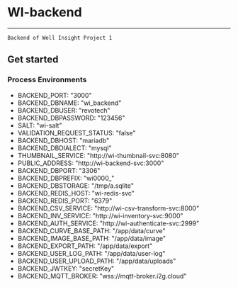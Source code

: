 # WI-backend
***
	Backend of Well Insight Project 1
## Get started
### Process Environments
+  BACKEND_PORT: "3000"
+  BACKEND_DBNAME: "wi_backend"
+  BACKEND_DBUSER: "revotech"
+  BACKEND_DBPASSWORD: "123456"
+  SALT: "wi-salt"
+  VALIDATION_REQUEST_STATUS: "false"
+  BACKEND_DBHOST: "mariadb"
+  BACKEND_DBDIALECT: "mysql"
+  THUMBNAIL_SERVICE: "http://wi-thumbnail-svc:8080"
+  PUBLIC_ADDRESS: "http://wi-backend-svc:3000"
+  BACKEND_DBPORT: "3306"
+  BACKEND_DBPREFIX: "wi0000_"
+  BACKEND_DBSTORAGE: "/tmp/a.sqlite"
+  BACKEND_REDIS_HOST: "wi-redis-svc"
+  BACKEND_REDIS_PORT: "6379"
+  BACKEND_CSV_SERVICE: "http://wi-csv-transform-svc:8000"
+  BACKEND_INV_SERVICE: "http://wi-inventory-svc:9000"
+  BACKEND_AUTH_SERVICE: "http://wi-authenticate-svc:2999"
+  BACKEND_CURVE_BASE_PATH: "/app/data/curve"
+  BACKEND_IMAGE_BASE_PATH: "/app/data/image"
+  BACKEND_EXPORT_PATH: "/app/data/export"
+  BACKEND_USER_LOG_PATH: "/app/data/user-log"
+  BACKEND_USER_UPLOAD_PATH: "/app/data/uploads"
+  BACKEND_JWTKEY: "secretKey"
+  BACKEND_MQTT_BROKER: "wss://mqtt-broker.i2g.cloud"
